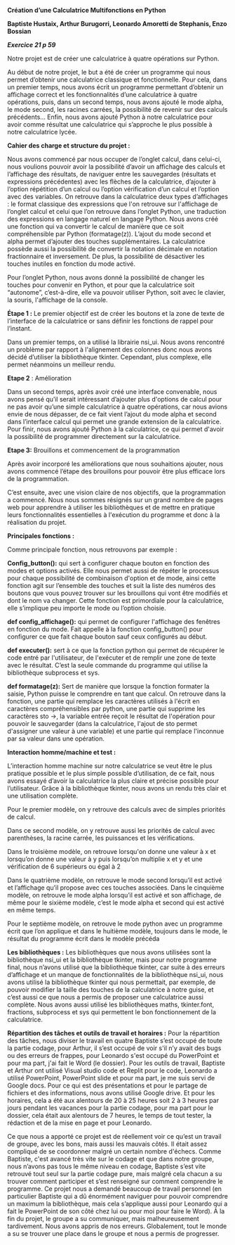 ﻿**Création d’une Calculatrice Multifonctions en Python**










**Baptiste Hustaix, Arthur Burugorri, Leonardo Amoretti de Stephanis, Enzo Bossian**

***Exercice 21 p 59***






Notre projet est de créer une calculatrice à quatre opérations sur Python.

Au début de notre projet, le but a été de créer un programme qui nous permet d’obtenir une calculatrice classique et fonctionnelle. Pour cela, dans un premier temps, nous avons écrit un programme permettant d’obtenir un affichage correct et les fonctionnalités d’une calculatrice à quatre opérations, puis, dans un second temps, nous avons ajouté le mode alpha, le mode second, les racines carrées, la possibilité de revenir sur des calculs précédents… Enfin, nous avons ajouté Python à notre calculatrice pour avoir comme résultat une calculatrice qui s’approche le plus possible à notre calculatrice lycée.

**Cahier des charge et structure du projet :**

Nous avons commencé par nous occuper de l’onglet calcul, dans celui-ci, nous voulions pouvoir avoir la possibilité d’avoir un affichage des calculs et l’affichage des résultats, de naviguer entre les sauvegardes (résultats et expressions précédentes) avec les flèches de la calculatrice, d’ajouter à l’option répétition d’un calcul ou l’option vérification d’un calcul et l’option avec des variables. On retrouve dans la calculatrice deux types d’affichages : le format classique des expressions que l'on retrouve sur l'affichage de l’onglet calcul et celui que l’on retrouve dans l’onglet Python, une traduction des expressions en langage naturel en langage Python. Nous avons créé une fonction qui va convertir le calcul de manière que ce soit compréhensible par Python (formatage(z)). L’ajout du mode second et alpha permet d’ajouter des touches supplémentaires. La calculatrice possède aussi la possibilité de convertir la notation décimale en notation fractionnaire et inversement. De plus, la possibilité de désactiver les touches inutiles en fonction du mode activé.

Pour l’onglet Python, nous avons donné la possibilité de changer les touches pour convenir en Python, et pour que la calculatrice soit “autonome”, c’est-à-dire, elle va pouvoir utiliser Python, soit avec le clavier, la souris, l'affichage de la console. 

**Étape 1 :** Le premier objectif est de créer les boutons et la zone de texte de l’interface de la calculatrice or sans définir les fonctions de rappel pour l’instant.

Dans un premier temps, on a utilisé la librairie nsi\_ui. Nous avons rencontré un problème par rapport à l'alignement des colonnes donc nous avons décidé d’utiliser la bibliothèque tkinter. Cependant, plus complexe, elle permet néanmoins un meilleur rendu.

**Etape 2** : Amélioration 

Dans un second temps, après avoir créé une interface convenable, nous avons pensé qu’il serait intéressant d’ajouter plus d'options de calcul pour ne pas avoir qu’une simple calculatrice à quatre opérations, car nous avions envie de nous dépasser, de ce fait vient l’ajout du mode alpha et second dans l’interface calcul qui permet une grande extension de la calculatrice. Pour finir, nous avons ajouté Python à la calculatrice, ce qui permet d'avoir la possibilité de programmer directement sur la calculatrice.



**Etape 3:** Brouillons et commencement de la programmation

Après avoir incorporé les améliorations que nous souhaitions ajouter, nous avons commencé l’étape des brouillons pour pouvoir être plus efficace lors de la programmation.

C’est ensuite, avec une vision claire de nos objectifs, que la programmation a commencé. Nous nous sommes résignés sur un grand nombre de pages web pour apprendre à utiliser les bibliothèques et de mettre en pratique leurs fonctionnalités essentielles à l'exécution du programme et donc à la réalisation du projet.

**Principales fonctions :**

Comme principale fonction, nous retrouvons par exemple :

**Config\_button():** qui sert à configurer chaque bouton en fonction des modes et options activés. Elle nous permet aussi de répéter le processus pour chaque possibilité de combinaison d'option et de mode, ainsi cette fonction agit sur l’ensemble des touches et suit la liste des numéros des boutons que vous pouvez trouver sur les brouillons qui vont être modifiés et dont le nom va changer. Cette fonction est primordiale pour la calculatrice, elle s’implique peu importe le mode ou l’option choisie.

**def config\_affichage():** qui permet de configurer l'affichage des fenêtres en fonction du mode. Fait appelle à la fonction config\_button() pour configurer ce que fait chaque bouton sauf ceux configurés au début.

**def executer():** sert à ce que la fonction python qui permet de récupérer le code entré par l'utilisateur, de l'exécuter et de remplir une zone de texte avec le résultat. C’est la seule commande du programme qui utilise la bibliothèque subprocess et sys.

**def formatage(z):** Sert de manière que lorsque la fonction formater la saisie, Python puisse le comprendre en tant que calcul. On retrouve dans la fonction, une partie qui remplace les caractères utilisés à l'écrit en caractères compréhensibles par python, une partie qui supprime les caractères sto →, la variable entrée reçoit le résultat de l'opération pour pouvoir le sauvegarder (dans la calculatrice, l'ajout de sto permet d'assigner une valeur à une variable) et une partie qui remplace l'inconnue par sa valeur dans une opération.

**Interaction homme/machine et test :**

L’interaction homme machine sur notre calculatrice se veut être le plus pratique possible et le plus simple possible d’utilisation, de ce fait, nous avons essayé d’avoir la calculatrice la plus claire et précise possible pour l’utilisateur. Grâce à la bibliothèque tkinter, nous avons un rendu très clair et une utilisation complète.




Pour le premier modèle, on y retrouve des calculs avec de simples priorités de calcul.












Dans ce second modèle, on y retrouve aussi les priorités de calcul avec parenthèses, la racine carrée, les puissances et les vérifications.








Dans le troisième modèle, on retrouve lorsqu'on donne une valeur à x et lorsqu’on donne une valeur à y puis lorsqu’on multiplie x et y et une vérification de 6 supérieurs ou égal à 2


Dans le quatrième modèle, on retrouve le mode second lorsqu’il est activé et l’affichage qu’il propose avec ces touches associées. Dans le cinquième modèle, on retrouve le mode alpha lorsqu’il est activé et son affichage, de même pour le sixième modèle, c’est le mode alpha et second qui est activé en même temps.









Pour le septième modèle, on retrouve le mode python avec un programme écrit que l’on applique et dans le huitième modèle, toujours dans le mode, le résultat du programme écrit dans le modèle précéda

**Les bibliothèques :** Les bibliothèques que nous avons utilisées sont la bibliothèque nsi\_ui et la bibliothèque tkinter, mais pour notre programme final, nous n’avons utilisé que la bibliothèque tkinter, car suite à des erreurs d’affichage et un manque de fonctionnalités de la bibliothèque nsi\_ui, nous avons utilisé la bibliothèque tkinter qui nous permettait, par exemple, de pouvoir modifier la taille des touches de la calculatrice à notre guise, et c’est aussi ce que nous a permis de proposer une calculatrice aussi complète. Nous avons aussi utilisé les bibliothèques maths, tkinter.font, fractions, subprocess et sys qui permettent le bon fonctionnement de la calculatrice. 

**Répartition des tâches et outils de travail et horaires :** Pour la répartition des tâches, nous diviser le travail en quatre Baptiste s’est occupé de toute la partie codage, pour Arthur, il s’est occupé de voir s'il n’y avait des bugs ou des erreurs de frappes, pour Leonardo s'est occupé du PowerPoint et pour ma part, j'ai fait le Word (le dossier). Pour les outils de travail, Baptiste et Arthur ont utilisé Visual studio code et Replit pour le code, Leonardo a utilisé PowerPoint, PowerPoint slide et pour ma part, je me suis servi de Google docs. Pour ce qui est des présentations et pour le partage de fichiers et des informations, nous avons utilisé Google drive. Et pour les horaires, cela a été aux alentours de 20 à 25 heures soit 2 à 3 heures par jours pendant les vacances pour la partie codage, pour ma part pour le dossier, cela était aux alentours de 7 heures, le temps de tout tester, la rédaction et de la mise en page et pour Leonardo.

Ce que nous a apporté ce projet est de réellement voir ce qu’est un travail de groupe, avec les bons, mais aussi les mauvais côtés. Il était assez compliqué de se coordonner malgré un certain nombre d'échecs. Comme Baptiste, c'est avancé très vite sur le codage et que dans notre groupe, nous n’avons pas tous le même niveau en codage, Baptiste s’est vite retrouvé tout seul sur la partie codage pure, mais malgré cela chacun a su trouver comment participer et s’est renseigné sur comment comprendre le programme. Ce projet nous a demandé beaucoup de travail personnel (en particulier Baptiste qui a dû énormément naviguer pour pouvoir comprendre un maximum la bibliothèque, mais cela s’applique aussi pour Leonardo qui a fait le PowerPoint de son côté chez lui ou pour moi pour faire le Word). À la fin du projet, le groupe a su communiquer, mais malheureusement tardivement. Nous avons appris de nos erreurs. Globalement, tout le monde a su se trouver une place dans le groupe et nous a permis de progresser.
